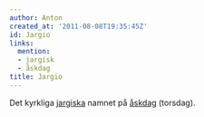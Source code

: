 ```yaml
---
author: Anton
created_at: '2011-08-08T19:35:45Z'
id: Jargio
links:
  mention:
  - jargisk
  - åskdag
title: Jargio
---
```


Det kyrkliga [jargiska] namnet på [åskdag] (torsdag).

  [jargiska]: jargisk
  [åskdag]: åskdag
